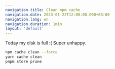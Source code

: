 ```yaml
---
navigation.title: Clean npm cache
navigation.date: 2023-01-22T12:00:00.000+08:00
navigation.lang: en
navigation.duration: 1min
layout: 'default'
---
```


Today my disk is full :( Super unhappy.

```bash
npm cache clean --force
yarn cache clean
pnpm store prune
```

